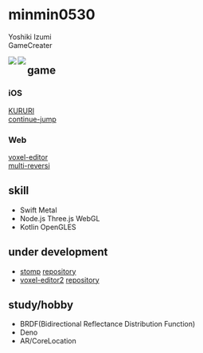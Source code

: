 # minmin0530
Yoshiki Izumi  
GameCreater  
  
<a href="https://github.com/anuraghazra/github-readme-stats">
  <img align="left" src="https://github-readme-stats.vercel.app/api?username=minmin0530&count_private=true&show_icons=true" />
</a>
<a href="https://github.com/anuraghazra/github-readme-stats">
  <img align="left" src="https://github-readme-stats.vercel.app/api/top-langs/?username=minmin0530" />
</a>

## game
### iOS
[KURURI](https://apps.apple.com/jp/app/kururi/id1463318296)  
[continue-jump](https://apps.apple.com/jp/app/continue-jump/id1473919172)  
### Web
[voxel-editor](https://ai5.jp/voxel-editor)  
[multi-reversi](http://multi-reversi.com)  

## skill
- Swift Metal  
- Node.js Three.js WebGL  
- Kotlin OpenGLES  

## under development
- [stomp](http://os3-363-14517.vs.sakura.ne.jp/) [repository](https://github.com/continue-dev/web-game)
- [voxel-editor2](http://ik1-314-17143.vs.sakura.ne.jp) [repository](https://github.com/minmin0530/network-voxel-editor)

## study/hobby
- BRDF(Bidirectional Reflectance Distribution Function)
- Deno
- AR/CoreLocation
